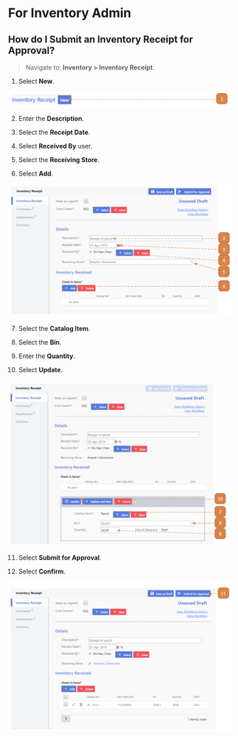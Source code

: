 # For Inventory Admin

## How do I Submit an Inventory Receipt for Approval?

> Navigate to: **Inventory > Inventory Receipt**.

1. Select **New**.

![](images/IRFIA.png "IRFIA")

2. Enter the **Description**.

3. Select the **Receipt Date**.

4. Select **Received By** user.

5. Select the **Receiving Store**.

6. Select **Add**.

![](images/IRFIA2.png "IRFIA2")

7. Select the **Catalog Item**.

8. Select the **Bin**.

9. Enter the **Quantity**.

10. Select **Update**.

![](images/IRFIA3.png "IRFIA3")

11. Select **Submit for Approval**.

12. Select **Confirm**.

![](images/IRFIA4.png "IRFIA4")